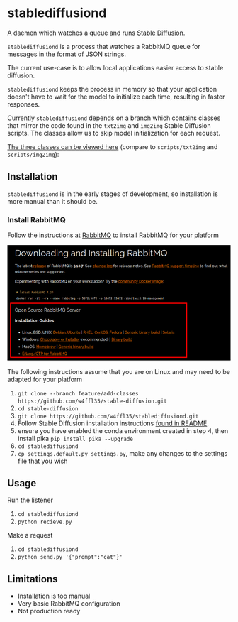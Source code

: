 # stablediffusiond

A daemen which watches a queue and runs [Stable Diffusion](https://github.com/CompVis/stable-diffusion).

`stablediffusiond` is a process that watches a RabbitMQ queue for messages in the format of JSON strings.

The current use-case is to allow local applications easier access to stable diffusion. 

`stablediffusiond` keeps the process in memory so that your application doesn't have to wait for the model 
to initialize each time, resulting in faster responses.

Currently `stablediffusiond` depends on a branch which contains classes that mirror the code found in the 
`txt2img` and `img2img` Stable Diffusion scripts. The classes allow us to skip model initialization for each request.

[The three classes can be viewed here](https://github.com/w4ffl35/stable-diffusion/tree/feature/add-classes/classes) (compare to `scripts/txt2img` and `scripts/img2img`):

## Installation

`stablediffusiond` is in the early stages of development, so installation is more manual than it should be.

### Install RabbitMQ

Follow the instructions at [RabbitMQ](https://www.rabbitmq.com/download.html) to install RabbitMQ for your platform

![img.png](img.png)

The following instructions assume that you are on Linux and may need to be adapted for your platform

1. `git clone --branch feature/add-classes https://github.com/w4ffl35/stable-diffusion.git`
2. `cd stable-diffusion`
3. `git clone https://github.com/w4ffl35/stablediffusiond.git`
4. Follow Stable Diffusion installation instructions [found in README](https://github.com/w4ffl35/stable-diffusion).
5. ensure you have enabled the conda environment created in step 4, then install pika `pip install pika --upgrade`
6. `cd stablediffusiond`
7. `cp settings.default.py settings.py`, make any changes to the settings file that you wish

## Usage

Run the listener

1. `cd stablediffusiond`
2. `python recieve.py`

Make a request

1. `cd stablediffusiond`
2. `python send.py '{"prompt":"cat"}'`


## Limitations

- Installation is too manual
- Very basic RabbitMQ configuration
- Not production ready
